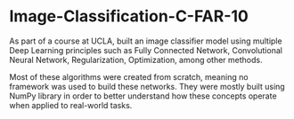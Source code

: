 # Image-Classification-C-FAR-10

As part of a course at UCLA, built an image classifier model using multiple Deep Learning principles such as Fully Connected Network, Convolutional Neural Network, Regularization, Optimization, among other methods.

Most of these algorithms were created from scratch, meaning no framework was used to build these networks. They were mostly built using NumPy library in order to  better understand how these concepts operate when applied to real-world tasks. 
